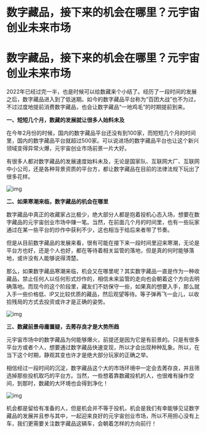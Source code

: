 # 数字藏品，接下来的机会在哪里？元宇宙创业未来市场


# 数字藏品，接下来的机会在哪里？元宇宙创业未来市场

2022年已经过完一半，也是时候可以给数藏来个小结了。经历了一段时间的发展之后，数字藏品进入到了低迷期。如今的数字藏品平台称为“百团大战”也不为过，不过过度地提前消费数字藏品，也会让数字藏品“一地鸡毛”的时期提前到来。

**一、短短几个月，数藏的发展就让很多人始料未及**

在今年2月份的时候，国内的数字藏品平台还没有到100家，而短短几个月的时间里，国内的数字藏品平台就超过500家。可以说进场的数字藏品平台也让这个新兴领域变得异常火爆，元宇宙创业市场前景一片大好。

有很多人都对数字藏品的发展速度始料未及，无论是国家队、互联网大厂、互联网中小公司，还是各种背景资质的平台方，都让数字藏品在目前的法律法规下玩出了很多花样。

![img](https://p2.itc.cn/images01/20220701/04434a7cbf2c486a8bc222ba980c4080.jpeg)

**二、如果寒潮来临，数字藏品的机会在哪里**

数字藏品中真正的收藏家占比极少，绝大部分人都是抱着投机心态入场，想要在数字藏品的元宇宙创业市场中赚一笔。当然，在前面几个月的时间里，也有一些玩家通过在某一些平台的炒作中获利不少，这也相当于给后来者带了节奏。

但是从目前数字藏品的发展来看，很有可能在接下来一段时间里迎来寒潮，无论是平台方也好，还是个人也好，都在等待着相关监管的落地，但是真的何时能够落地，或许没有人能够说得清楚。

那么，如果数字藏品寒潮来临，机会又在哪里呢？其实数字藏品一直是作为一种收藏品，禁止任何人以任何形式炒作的，相信未来监管的走向也会朝着这个方向去明确落地。而现今的这个阶段里，藏友们不妨保守一些，如果真的想要入手，那么就入手一些价格低、IP又比较优质的藏品，然后观望等待。等子弹再飞一会儿，以收拾残局的方式去投资或许才是正确的姿势。

![img](https://p6.itc.cn/images01/20220701/8525cd33733b456197553c36c222c4c8.jpeg)

**三、数藏前景毋庸置疑，去莠存良才是大势所趋**

元宇宙市场中的数字藏品为何能够爆火，前提还是因为它是有前景的。只是有很多平台方或者个人，想要通过数字藏品快速变现，所以才会出现种种乱象。所以，在当下这个时期，静观其变也许才是绝大部分玩家的正确之举。

相信经过一段时间的沉淀，数字藏品这个大的市场环境中一定会去莠存良，并且筛选掉那些投机取巧的平台方。当然，一些想着靠数藏投机的人，也很难有操作空间，到那时，数藏的大环境也会得到净化！

![img](https://p7.itc.cn/images01/20220701/588f9260ca3642d0ae7b4d9ba8f5bdb9.jpeg)

机会都是留给有准备的人，但是机会并不等于投机，机会是我们有幸能够见证数字藏品的发展并且参与其中，一起迎来良好的元宇宙创业市场，所以不用担心没有上车，我们更需要关注数字藏品这辆车，会朝着怎样的方向前行！
